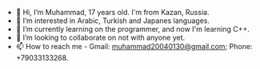 - 👋 Hi, I’m Muhammad, 17 years old. I'm from Kazan, Russia.
- 👀 I’m interested in Arabic, Turkish and Japanes languages.
- 🌱 I’m currently learning on the programmer, and now I'm learning C++.
- 💞️ I’m looking to collaborate on not with anyone yet.
- 📫 How to reach me - Gmail: muhammad20040130@gmail.com; Phone: +79033133268.

<!---
external922/external922 is a ✨ special ✨ repository because its `README.md` (this file) appears on your GitHub profile.
You can click the Preview link to take a look at your changes.
--->
